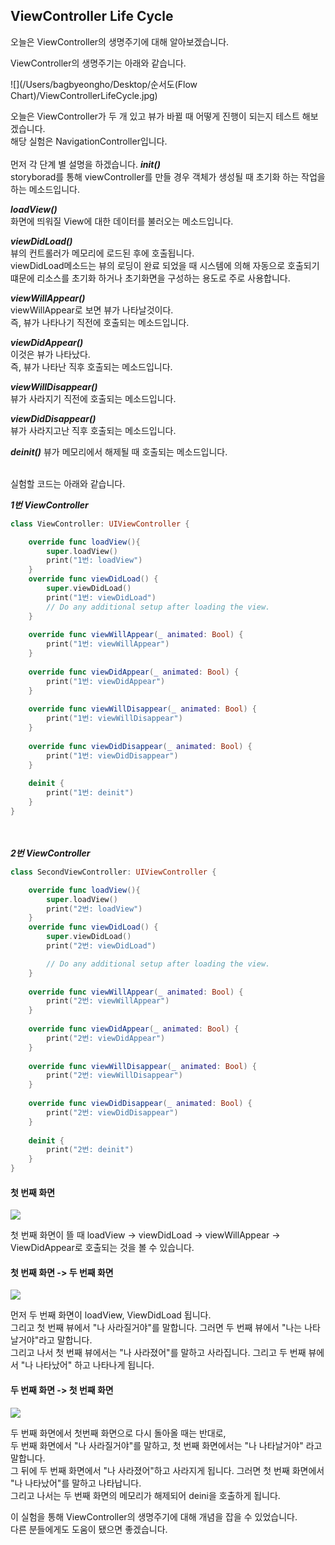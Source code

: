 ## ViewController Life Cycle

오늘은 ViewController의 생명주기에 대해 알아보겠습니다.

ViewController의 생명주기는 아래와 같습니다.<br>

![](/Users/bagbyeongho/Desktop/순서도(Flow Chart)/ViewControllerLifeCycle.jpg)


오늘은 ViewController가 두 개 있고 뷰가 바뀔 때 어떻게 진행이 되는지 테스트 해보겠습니다.    
해당 실험은 NavigationController입니다.
<br><br>
먼저 각 단계 별 설명을 하겠습니다.
***init()***     
storyborad를 통해 viewController를 만들 경우 객체가 생성될 때 초기화 하는 작업을 하는 메소드입니다.

***loadView()***   
화면에 띄워질 View에 대한 데이터를 불러오는 메소드입니다.

***viewDidLoad()***  
뷰의 컨트롤러가 메모리에 로드된 후에 호출됩니다.   
viewDidLoad메소드는 뷰의 로딩이 완료 되었을 때 시스템에 의해 자동으로 호출되기 떄문에 리소스를 초기화 하거나 초기화면을 구성하는 용도로 주로 사용합니다.

***viewWillAppear()***     
viewWillAppear로 보면 뷰가 나타날것이다.   
즉, 뷰가 나타나기 직전에 호출되는 메소드입니다.

***viewDidAppear()***     
이것은 뷰가 나타났다.   
즉, 뷰가 나타난 직후 호출되는 메소드입니다.

***viewWillDisappear()***    
뷰가 사라지기 직전에 호출되는 메소드입니다.
 
***viewDidDisappear()***     
 뷰가 사라지고난 직후 호출되는 메소드입니다.
 
 ***deinit()***
 뷰가 메모리에서 해제될 때 호출되는 메소드입니다.  

<br>
실험할 코드는 아래와 같습니다.   

***1번 ViewController***

```swift
class ViewController: UIViewController {

    override func loadView(){
        super.loadView()
        print("1번: loadView")
    }
    override func viewDidLoad() {
        super.viewDidLoad()
        print("1번: viewDidLoad")
        // Do any additional setup after loading the view.
    }
    
    override func viewWillAppear(_ animated: Bool) {
        print("1번: viewWillAppear")
    }
    
    override func viewDidAppear(_ animated: Bool) {
        print("1번: viewDidAppear")
    }
    
    override func viewWillDisappear(_ animated: Bool) {
        print("1번: viewWillDisappear")
    }
    
    override func viewDidDisappear(_ animated: Bool) {
        print("1번: viewDidDisappear")
    }
    
    deinit {
        print("1번: deinit")
    }
}

```
<br><br>
***2번 ViewController***

```swift
class SecondViewController: UIViewController {

    override func loadView(){
        super.loadView()
        print("2번: loadView")
    }
    override func viewDidLoad() {
        super.viewDidLoad()
        print("2번: viewDidLoad")

        // Do any additional setup after loading the view.
    }
    
    override func viewWillAppear(_ animated: Bool) {
        print("2번: viewWillAppear")
    }
    
    override func viewDidAppear(_ animated: Bool) {
        print("2번: viewDidAppear")
    }
    
    override func viewWillDisappear(_ animated: Bool) {
        print("2번: viewWillDisappear")
    }
    
    override func viewDidDisappear(_ animated: Bool) {
        print("2번: viewDidDisappear")
    }
    
    deinit {
        print("2번: deinit")
    }
}

```


#### 첫 번째 화면

![](/Users/bagbyeongho/Desktop/viewConVLC1.png)

첫 번째 화면이 뜰 때 loadView -> viewDidLoad -> viewWillAppear -> ViewDidAppear로 호출되는 것을 볼 수 있습니다. 

#### 첫 번째 화면 -> 두 번째 화면

![](/Users/bagbyeongho/Desktop/viewConVLC2.png)

먼저 두 번째 화면이 loadView, ViewDidLoad 됩니다.      
그리고 첫 번째 뷰에서 "나 사라질거야"를 말합니다. 그러면 두 번째 뷰에서 "나는 나타날거야"라고 말합니다.     
그리고 나서 첫 번째 뷰에서는 "나 사라졌어"를 말하고 사라집니다. 그리고 두 번째 뷰에서 "나 나타났어" 하고 나타나게 됩니다.   


#### 두 번째 화면 -> 첫 번째 화면

![](/Users/bagbyeongho/Desktop/viewConVLC3.png)

두 번째 화면에서 첫번째 화면으로 다시 돌아올 때는 반대로,    
두 번째 화면에서 "나 사라질거야"를 말하고, 첫 번째 화면에서는 "나 나타날거야" 라고 말합니다.   
그 뒤에 두 번째 화면에서 "나 사라졌어"하고 사라지게 됩니다. 그러면 첫 번째 화면에서 "나 나타났어"를 말하고 나타납니다.   
그리고 나서는 두 번째 화면의 메모리가 해제되어 deini을 호출하게 됩니다.


이 실험을 통해 ViewController의 생명주기에 대해 개념을 잡을 수 있었습니다.   
다른 분들에게도 도움이 됐으면 좋겠습니다.
